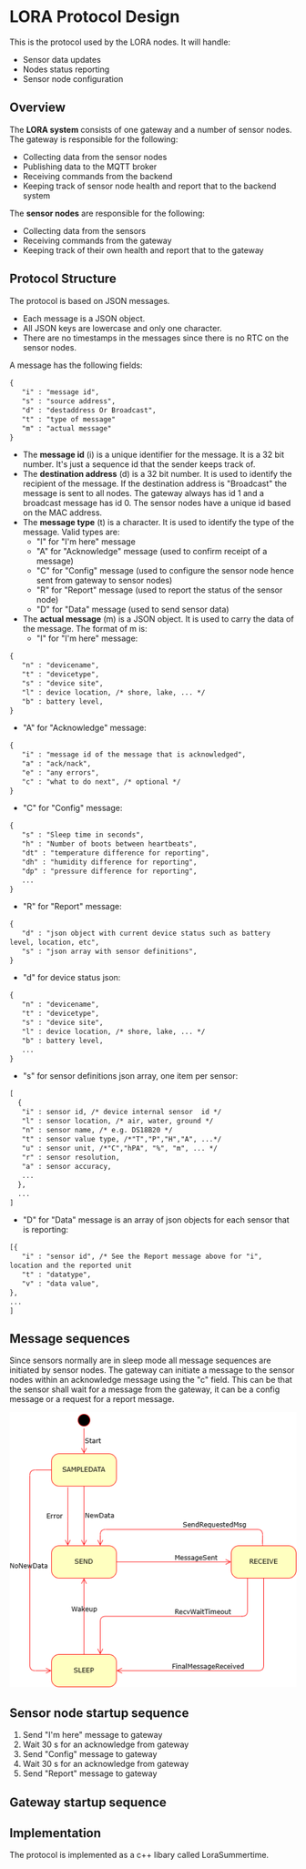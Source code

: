 # LORA Protocol Design
This is the protocol used by the LORA nodes. It will handle:
- Sensor data updates
- Nodes status reporting
- Sensor node configuration

## Overview

The **LORA system** consists of one gateway and a number of sensor nodes. The gateway is responsible for the following:
- Collecting data from the sensor nodes
- Publishing data to the MQTT broker
- Receiving commands from the backend
- Keeping track of sensor node health and report that to the backend system

The **sensor nodes** are responsible for the following:
- Collecting data from the sensors
- Receiving commands from the gateway
- Keeping track of their own health and report that to the gateway

## Protocol Structure
The protocol is based on JSON messages.
- Each message is a JSON object.
- All JSON keys are lowercase and only one character.
- There are no timestamps in the messages since there is no RTC on the sensor nodes.

A message has the following fields:
```
{
   "i" : "message id",
   "s" : "source address",
   "d" : "destaddress Or Broadcast",
   "t" : "type of message"
   "m" : "actual message"
}
```

- The **message id** (i) is a unique identifier for the message. It is a 32 bit number. It's just a sequence id that the sender keeps track of.
- The **destination address** (d) is a 32 bit number. It is used to identify the recipient of the message. If the destination address is "Broadcast" the message is sent to all nodes. The gateway always has id 1 and a broadcast message has id 0. The sensor nodes have a unique id based on the MAC address.
- The **message type** (t) is a character. It is used to identify the type of the message. Valid types are:
  - "I" for "I'm here" message
  - "A" for "Acknowledge" message (used to confirm receipt of a message)
  - "C" for "Config" message (used to configure the sensor node hence sent from gateway to sensor nodes)
  - "R" for "Report" message (used to report the status of the sensor node)
  - "D" for "Data" message (used to send sensor data)
- The **actual message** (m) is a JSON object. It is used to carry the data of the message. The format of m is:
  - "I" for "I'm here" message: 
```
{
   "n" : "devicename",
   "t" : "devicetype",
   "s" : "device site",
   "l" : device location, /* shore, lake, ... */
   "b" : battery level,
}
```
  - "A" for "Acknowledge" message: 
```
{
   "i" : "message id of the message that is acknowledged",
   "a" : "ack/nack",
   "e" : "any errors",
   "c" : "what to do next", /* optional */
}
```
  - "C" for "Config" message:
```
{
   "s" : "Sleep time in seconds",
   "h" : "Number of boots between heartbeats",
   "dt" : "temperature difference for reporting",
   "dh" : "humidity difference for reporting",
   "dp" : "pressure difference for reporting",
   ...
}
```
  - "R" for "Report" message: 
```
{
   "d" : "json object with current device status such as battery level, location, etc",
   "s" : "json array with sensor definitions",   
}
```
  - "d" for device status json:
```
{
   "n" : "devicename",
   "t" : "devicetype",
   "s" : "device site",
   "l" : device location, /* shore, lake, ... */
   "b" : battery level,
   ...
}
```
  - "s" for sensor definitions json array, one item per sensor:
```
[
  {
   "i" : sensor id, /* device internal sensor  id */
   "l" : sensor location, /* air, water, ground */
   "n" : sensor name, /* e.g. DS18B20 */
   "t" : sensor value type, /*"T","P","H","A", ...*/
   "u" : sensor unit, /*"C","hPA", "%", "m", ... */
   "r" : sensor resolution,
   "a" : sensor accuracy,
   ...
  },
  ...
]
```
  - "D" for "Data" message is an array of json objects for each sensor that is reporting: 
```
[{
   "i" : "sensor id", /* See the Report message above for "i", location and the reported unit
   "t" : "datatype",
   "v" : "data value",
},
...
]
```

## Message sequences

Since sensors normally are in sleep mode all message sequences are initiated by sensor nodes. The gateway can initiate a message to the sensor nodes within an acknowledge message using the "c" field. This can be that the sensor shall wait for a message from the gateway, it can be a config message or a request for a report message.

![State Machine](LORANodeStates.drawio.png)

## Sensor node startup sequence

1. Send "I'm here" message to gateway
2. Wait 30 s for an acknowledge from gateway
3. Send "Config" message to gateway
4. Wait 30 s for an acknowledge from gateway
5. Send "Report" message to gateway

## Gateway startup sequence

## Implementation
The protocol is implemented as a c++ libary called LoraSummertime.

